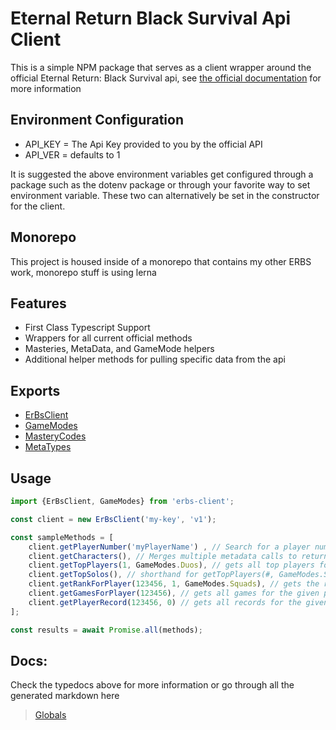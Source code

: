 # Eternal Return Black Survival Api Client

This is a simple NPM package that serves as a client wrapper around the official Eternal Return: Black Survival api, see [the official documentation](https://developer.eternalreturn.io/getting-started) for more information

## Environment Configuration
- API_KEY = The Api Key provided to you by the official API
- API_VER = defaults to 1

It is suggested the above environment variables get configured through a package such as the dotenv package or through your favorite way to set environment variable. These two can alternatively be set in the constructor for the client.

## Monorepo
This project is housed inside of a monorepo that contains my other ERBS work, monorepo stuff is using lerna

## Features
- First Class Typescript Support
- Wrappers for all current official methods
- Masteries, MetaData, and GameMode helpers
- Additional helper methods for pulling specific data from the api

## Exports
- [ErBsClient](/docs/classes/erbsclient.erbsclient-1.md)
- [GameModes](/docs/enums/erbsclient.gamemodes.md)
- [MasteryCodes](/docs/enums/erbsclient.masterycodes.md)
- [MetaTypes](/docs/enums/erbsclient.metayypes.md)

## Usage
```typescript
import {ErBsClient, GameModes} from 'erbs-client';

const client = new ErBsClient('my-key', 'v1');

const sampleMethods = [
    client.getPlayerNumber('myPlayerName') , // Search for a player number using the given player name
    client.getCharacters(), // Merges multiple metadata calls to return all stats for all characters, no parameters
    client.getTopPlayers(1, GameModes.Duos), // gets all top players for a given season and game mode
    client.getTopSolos(), // shorthand for getTopPlayers(#, GameModes.Solos), same exists for squads and duos
    client.getRankForPlayer(123456, 1, GameModes.Squads), // gets the rank of the selected player for the given season and mode
    client.getGamesForPlayer(123456), // gets all games for the given player (pagination WIP) 
    client.getPlayerRecord(123456, 0) // gets all records for the given player for a given season 
];

const results = await Promise.all(methods);
```

## Docs:
Check the typedocs above for more information or go through all the generated markdown here
> [Globals](docs/globals.md)
